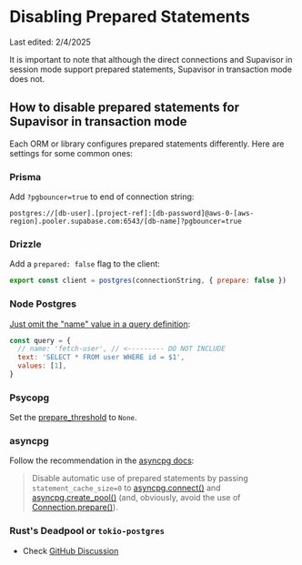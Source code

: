 # Disabling Prepared Statements

Last edited: 2/4/2025

It is important to note that although the direct connections and Supavisor in session mode support prepared statements, Supavisor in transaction mode does not.

## How to disable prepared statements for Supavisor in transaction mode

Each ORM or library configures prepared statements differently. Here are settings for some common ones:

### Prisma

Add `?pgbouncer=true` to end of connection string:

```
postgres://[db-user].[project-ref]:[db-password]@aws-0-[aws-region].pooler.supabase.com:6543/[db-name]?pgbouncer=true
```

### Drizzle

Add a `prepared: false` flag to the client:

```javascript
export const client = postgres(connectionString, { prepare: false })
```

### Node Postgres

[Just omit the "name" value in a query definition](https://node-postgres.com/features/queries#prepared-statements):

```javascript
const query = {
  // name: 'fetch-user', // <--------- DO NOT INCLUDE
  text: 'SELECT * FROM user WHERE id = $1',
  values: [1],
}
```

### Psycopg

Set the [prepare_threshold](https://www.psycopg.org/psycopg3/docs/api/connections.html#psycopg.Connection.prepare_threshold) to `None`.

### asyncpg

Follow the recommendation in the [asyncpg docs](https://magicstack.github.io/asyncpg/current/faq.html#why-am-i-getting-prepared-statement-errors):

> Disable automatic use of prepared statements by passing `statement_cache_size=0` to [asyncpg.connect()](https://magicstack.github.io/asyncpg/current/api/index.html#asyncpg.connection.connect) and [asyncpg.create_pool()](https://magicstack.github.io/asyncpg/current/api/index.html#asyncpg.pool.create_pool) (and, obviously, avoid the use of [Connection.prepare()](https://magicstack.github.io/asyncpg/current/api/index.html#asyncpg.connection.Connection.prepare)).

### Rust's Deadpool or `tokio-postgres`

- Check [GitHub Discussion](https://github.com/bikeshedder/deadpool/issues/340#event-13642472475)
